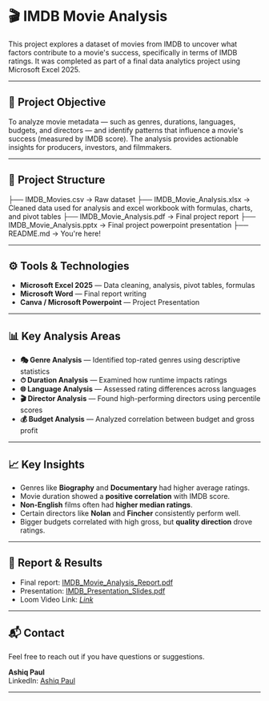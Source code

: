 # 🎬 IMDB Movie Analysis

This project explores a dataset of movies from IMDB to uncover what factors contribute to a movie's success, specifically in terms of IMDB ratings. It was completed as part of a final data analytics project using Microsoft Excel 2025.

---

## 📌 Project Objective

To analyze movie metadata — such as genres, durations, languages, budgets, and directors — and identify patterns that influence a movie's success (measured by IMDB score). The analysis provides actionable insights for producers, investors, and filmmakers.

---

## 📂 Project Structure

├── IMDB_Movies.csv → Raw dataset
├── IMDB_Movie_Analysis.xlsx → Cleaned data used for analysis and excel workbook with formulas, charts, and pivot tables
├── IMDB_Movie_Analysis.pdf → Final project report
├── IMDB_Movie_Analysis.pptx → Final project powerpoint presentation
├── README.md → You're here!

---

## ⚙️ Tools & Technologies

- **Microsoft Excel 2025** — Data cleaning, analysis, pivot tables, formulas
- **Microsoft Word** — Final report writing
- **Canva / Microsoft Powerpoint** — Project Presentation

---

## 📊 Key Analysis Areas

- **🎭 Genre Analysis** — Identified top-rated genres using descriptive statistics
- **⏱ Duration Analysis** — Examined how runtime impacts ratings
- **🌐 Language Analysis** — Assessed rating differences across languages
- **🎬 Director Analysis** — Found high-performing directors using percentile scores
- **💰 Budget Analysis** — Analyzed correlation between budget and gross profit

---

## 📈 Key Insights

- Genres like **Biography** and **Documentary** had higher average ratings.
- Movie duration showed a **positive correlation** with IMDB score.
- **Non-English** films often had **higher median ratings**.
- Certain directors like **Nolan** and **Fincher** consistently perform well.
- Bigger budgets correlated with high gross, but **quality direction** drove ratings.

---

## 📄 Report & Results

- Final report: [IMDB_Movie_Analysis_Report.pdf](/IMDB-Movie-Analysis.pdf)
- Presentation: [IMDB_Presentation_Slides.pdf](/IMDB_Movie_Analysis.pptx)
- Loom Video Link: _[Link](https://www.loom.com/share/a35a57a9b70b4ef7aa3de573160bf621?sid=d9515e38-fb14-4e65-9a82-22ae1dafd55c)_

---

## 📬 Contact

Feel free to reach out if you have questions or suggestions.

**Ashiq Paul**   
LinkedIn: [Ashiq Paul](https://linkedin.com/in/ashiqpaul)

---

